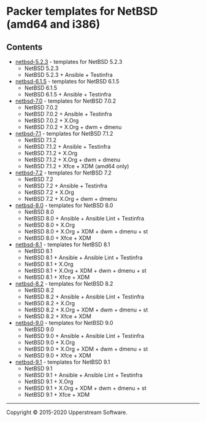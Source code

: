# Packer templates for NetBSD (amd64 and i386)

## Contents

* [netbsd-5.2.3](netbsd-5.2.3/README.mdown) - templates for NetBSD 5.2.3
  * NetBSD 5.2.3
  * NetBSD 5.2.3 + Ansible + Testinfra
* [netbsd-6.1.5](netbsd-6.1.5/README.mdown) - templates for NetBSD 6.1.5
  * NetBSD 6.1.5
  * NetBSD 6.1.5 + Ansible + Testinfra
* [netbsd-7.0](netbsd-7.0/README.mdown) - templates for NetBSD 7.0.2
  * NetBSD 7.0.2
  * NetBSD 7.0.2 + Ansible + Testinfra
  * NetBSD 7.0.2 + X.Org
  * NetBSD 7.0.2 + X.Org + dwm + dmenu
* [netbsd-7.1](netbsd-7.1/README.mdown) - templates for NetBSD 7.1.2
  * NetBSD 7.1.2
  * NetBSD 7.1.2 + Ansible + Testinfra
  * NetBSD 7.1.2 + X.Org
  * NetBSD 7.1.2 + X.Org + dwm + dmenu
  * NetBSD 7.1.2 + Xfce + XDM (amd64 only)
* [netbsd-7.2](netbsd-7.2/README.mdown) - templates for NetBSD 7.2
  * NetBSD 7.2
  * NetBSD 7.2 + Ansible + Testinfra
  * NetBSD 7.2 + X.Org
  * NetBSD 7.2 + X.Org + dwm + dmenu
* [netbsd-8.0](netbsd-8.0/README.mdown) - templates for NetBSD 8.0
  * NetBSD 8.0
  * NetBSD 8.0 + Ansible + Ansible Lint + Testinfra
  * NetBSD 8.0 + X.Org
  * NetBSD 8.0 + X.Org + XDM + dwm + dmenu + st
  * NetBSD 8.0 + Xfce + XDM
* [netbsd-8.1](netbsd-8.1/README.mdown) - templates for NetBSD 8.1
  * NetBSD 8.1
  * NetBSD 8.1 + Ansible + Ansible Lint + Testinfra
  * NetBSD 8.1 + X.Org
  * NetBSD 8.1 + X.Org + XDM + dwm + dmenu + st
  * NetBSD 8.1 + Xfce + XDM
* [netbsd-8.2](netbsd-8.2/README.mdown) - templates for NetBSD 8.2
  * NetBSD 8.2
  * NetBSD 8.2 + Ansible + Ansible Lint + Testinfra
  * NetBSD 8.2 + X.Org
  * NetBSD 8.2 + X.Org + XDM + dwm + dmenu + st
  * NetBSD 8.2 + Xfce + XDM
* [netbsd-9.0](netbsd-9.0/README.mdown) - templates for NetBSD 9.0
  * NetBSD 9.0
  * NetBSD 9.0 + Ansible + Ansible Lint + Testinfra
  * NetBSD 9.0 + X.Org
  * NetBSD 9.0 + X.Org + XDM + dwm + dmenu + st
  * NetBSD 9.0 + Xfce + XDM
* [netbsd-9.1](netbsd-9.1/README.mdown) - templates for NetBSD 9.1
  * NetBSD 9.1
  * NetBSD 9.1 + Ansible + Ansible Lint + Testinfra
  * NetBSD 9.1 + X.Org
  * NetBSD 9.1 + X.Org + XDM + dwm + dmenu + st
  * NetBSD 9.1 + Xfce + XDM

- - -

Copyright &copy; 2015-2020 Upperstream Software.
